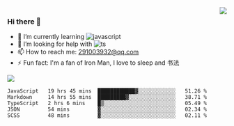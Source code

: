 <img align='right' src='https://github-readme-stats.vercel.app/api?username=niaogege&show_icons=true&theme=radical'/>

### Hi there 👋

- 🌱 I’m currently learning ![javascript](https://img.shields.io/badge/javacript-learn-orange)
- 🤔 I’m looking for help with ![ts](https://img.shields.io/badge/ts-learn-yellow)
- 📫 How to reach me: 291003932@qq.com
- ⚡ Fun fact:  I'm a fan of Iron Man, I love to sleep and 书法

![](https://github-readme-stats.vercel.app/api/top-langs/?username=niaogege&layout=compact)

<!--START_SECTION:waka-->
```text
JavaScript   19 hrs 45 mins  ████████████▓░░░░░░░░░░░░   51.26 % 
Markdown     14 hrs 55 mins  █████████▓░░░░░░░░░░░░░░░   38.71 % 
TypeScript   2 hrs 6 mins    █▒░░░░░░░░░░░░░░░░░░░░░░░   05.49 % 
JSON         54 mins         ▓░░░░░░░░░░░░░░░░░░░░░░░░   02.34 % 
SCSS         48 mins         ▓░░░░░░░░░░░░░░░░░░░░░░░░   02.11 % 
```
<!--END_SECTION:waka-->
